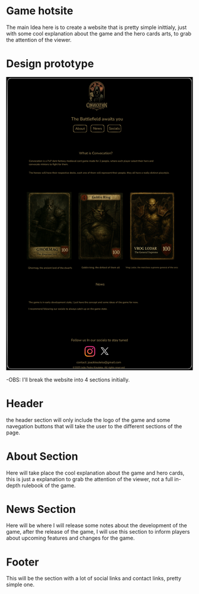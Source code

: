 # Game hotsite

The main Idea here is to create a website that is pretty simple inittialy, just with some cool explanation about the game and the hero cards arts, to grab the attention of the viewer.

# Design prototype

![image](hotsite-prototipation/convocation-hotsite-prototype.png)

-OBS: I'll break the website into 4 sections initially.

# Header

the header section will only include the logo of the game and some navegation buttons that will take the user to the different sections of the page.

# About Section

Here will take place the cool explanation about the game and hero cards, this is just a explanation to grab the attention of the viewer, not a full in-depth rulebook of the game.

# News Section

Here will be where I will release some notes about the development of the game, after the release of the game, I will use this section to inform players about upcoming features and changes for the game.

# Footer

This will be the section with a lot of social links and contact links, pretty simple one.

